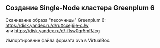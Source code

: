 ## Создание Single-Node кластера Greenplum 6 ##

Скачивание образа "песочницы" Greenplum 6:   
https://disk.yandex.ru/d/ruXcxej6je-cJw   
или https://disk.yandex.ru/d/-flsw0qr5mRJcg   

Импортировние файла формата ova в VirtualBox.   

